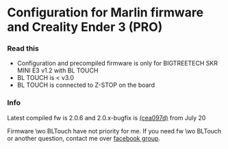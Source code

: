 # Configuration for Marlin firmware and Creality Ender 3 (PRO)

### Read this
- Configuration and precompiled firmware is only for BIGTREETECH SKR MINI E3 v1.2 with BL TOUCH
- BL TOUCH is < v3.0
- BL TOUCH is connected to Z-STOP on the board

### Info
Latest compiled fw is 2.0.6 and 2.0.x-bugfix is [(cea097d)](https://github.com/MarlinFirmware/Marlin/commits/bugfix-2.0.x) from July 20

Firmware \wo BLTouch have not priority for me. If you need fw \wo BLTouch or another question, contact me over [facebook group](https://www.facebook.com/groups/250076019468348/).
